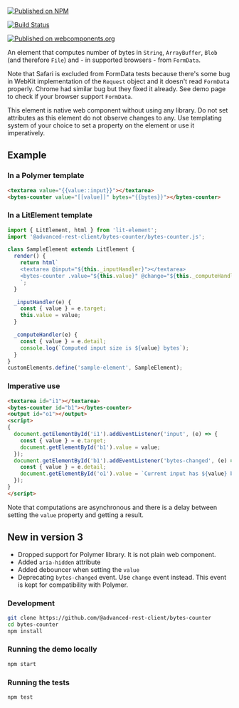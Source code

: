 [![Published on NPM](https://img.shields.io/npm/v/@advanced-rest-client/bytes-counter.svg)](https://www.npmjs.com/package/@advanced-rest-client/bytes-counter)

[![Build Status](https://travis-ci.org/advanced-rest-client/bytes-counter.svg?branch=stage)](https://travis-ci.org/advanced-rest-client/bytes-counter)

[![Published on webcomponents.org](https://img.shields.io/badge/webcomponents.org-published-blue.svg)](https://www.webcomponents.org/element/@advanced-rest-client/bytes-counter)

An element that computes number of bytes in `String`, `ArrayBuffer`, `Blob` (and therefore `File`) and - in supported browsers - from `FormData`.

Note that Safari is excluded from FormData tests because there's some bug in WebKit implementation of the `Request` object and it doesn't read `FormData` properly. Chrome had similar bug but they fixed it already. See demo page to check if your browser support `FormData`.

This element is native web component without using any library.
Do not set attributes as this element do not observe changes to any. Use templating system of your choice to set a property on the element or use it imperatively.

## Example

### In a Polymer template

```html
<textarea value="{{value::input}}"></textarea>
<bytes-counter value="[[value]]" bytes="{{bytes}}"></bytes-counter>
```

### In a LitElement template

```javascript
import { LitElement, html } from 'lit-element';
import '@advanced-rest-client/bytes-counter/bytes-counter.js';

class SampleElement extends LitElement {
  render() {
    return html`
    <textarea @input="${this._inputHandler}"></textarea>
    <bytes-counter .value="${this.value}" @change="${this._computeHandler}"></bytes-counter>
    `;
  }

  _inputHandler(e) {
    const { value } = e.target;
    this.value = value;
  }

  _computeHandler(e) {
    const { value } = e.detail;
    console.log(`Computed input size is ${value} bytes`);
  }
}
customElements.define('sample-element', SampleElement);
```

### Imperative use

```html
<textarea id="i1"></textarea>
<bytes-counter id="b1"></bytes-counter>
<output id="o1"></output>
<script>
{
  document.getElementById('i1').addEventListener('input', (e) => {
    const { value } = e.target;
    document.getElementById('b1').value = value;
  });
  document.getElementById('b1').addEventListener('bytes-changed', (e) => {
    const { value } = e.detail;
    document.getElementById('o1').value = `Current input has ${value} bytes`;
  });
}
</script>
```

Note that computations are asynchronous and there is a delay between setting the `value` property and getting a result.

## New in version 3

-   Dropped support for Polymer library. It is not plain web component.
-   Added `aria-hidden` attribute
-   Added debouncer when setting the `value`
-   Deprecating `bytes-changed` event. Use `change` event instead. This event is kept for compatibility with Polymer.

### Development

```sh
git clone https://github.com/@advanced-rest-client/bytes-counter
cd bytes-counter
npm install
```

### Running the demo locally

```sh
npm start
```

### Running the tests
```sh
npm test
```

